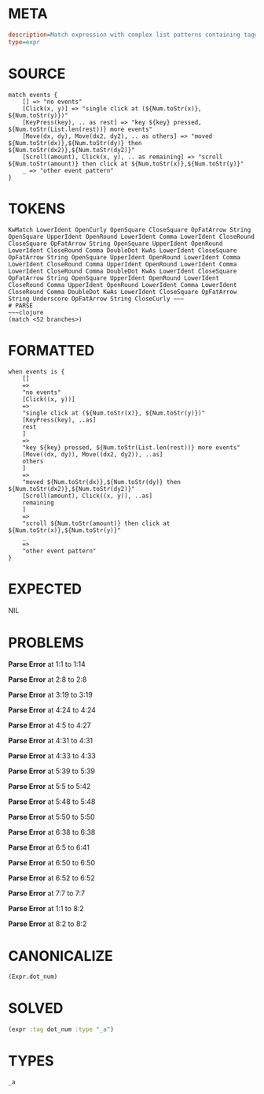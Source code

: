 # META
~~~ini
description=Match expression with complex list patterns containing tagged values
type=expr
~~~
# SOURCE
~~~roc
match events {
    [] => "no events"
    [Click(x, y)] => "single click at (${Num.toStr(x)}, ${Num.toStr(y)})"
    [KeyPress(key), .. as rest] => "key ${key} pressed, ${Num.toStr(List.len(rest))} more events"
    [Move(dx, dy), Move(dx2, dy2), .. as others] => "moved ${Num.toStr(dx)},${Num.toStr(dy)} then ${Num.toStr(dx2)},${Num.toStr(dy2)}"
    [Scroll(amount), Click(x, y), .. as remaining] => "scroll ${Num.toStr(amount)} then click at ${Num.toStr(x)},${Num.toStr(y)}"
    _ => "other event pattern"
}
~~~
# TOKENS
~~~text
KwMatch LowerIdent OpenCurly OpenSquare CloseSquare OpFatArrow String OpenSquare UpperIdent OpenRound LowerIdent Comma LowerIdent CloseRound CloseSquare OpFatArrow String OpenSquare UpperIdent OpenRound LowerIdent CloseRound Comma DoubleDot KwAs LowerIdent CloseSquare OpFatArrow String OpenSquare UpperIdent OpenRound LowerIdent Comma LowerIdent CloseRound Comma UpperIdent OpenRound LowerIdent Comma LowerIdent CloseRound Comma DoubleDot KwAs LowerIdent CloseSquare OpFatArrow String OpenSquare UpperIdent OpenRound LowerIdent CloseRound Comma UpperIdent OpenRound LowerIdent Comma LowerIdent CloseRound Comma DoubleDot KwAs LowerIdent CloseSquare OpFatArrow String Underscore OpFatArrow String CloseCurly ~~~
# PARSE
~~~clojure
(match <52 branches>)
~~~
# FORMATTED
~~~roc
when events is {
	[]
	=>
	"no events"
	[Click((x, y))]
	=>
	"single click at (${Num.toStr(x)}, ${Num.toStr(y)})"
	[KeyPress(key), ..as]
	rest
	]
	=>
	"key ${key} pressed, ${Num.toStr(List.len(rest))} more events"
	[Move((dx, dy)), Move((dx2, dy2)), ..as]
	others
	]
	=>
	"moved ${Num.toStr(dx)},${Num.toStr(dy)} then ${Num.toStr(dx2)},${Num.toStr(dy2)}"
	[Scroll(amount), Click((x, y)), ..as]
	remaining
	]
	=>
	"scroll ${Num.toStr(amount)} then click at ${Num.toStr(x)},${Num.toStr(y)}"
	_
	=>
	"other event pattern"
}
~~~
# EXPECTED
NIL
# PROBLEMS
**Parse Error**
at 1:1 to 1:14

**Parse Error**
at 2:8 to 2:8

**Parse Error**
at 3:19 to 3:19

**Parse Error**
at 4:24 to 4:24

**Parse Error**
at 4:5 to 4:27

**Parse Error**
at 4:31 to 4:31

**Parse Error**
at 4:33 to 4:33

**Parse Error**
at 5:39 to 5:39

**Parse Error**
at 5:5 to 5:42

**Parse Error**
at 5:48 to 5:48

**Parse Error**
at 5:50 to 5:50

**Parse Error**
at 6:38 to 6:38

**Parse Error**
at 6:5 to 6:41

**Parse Error**
at 6:50 to 6:50

**Parse Error**
at 6:52 to 6:52

**Parse Error**
at 7:7 to 7:7

**Parse Error**
at 1:1 to 8:2

**Parse Error**
at 8:2 to 8:2

# CANONICALIZE
~~~clojure
(Expr.dot_num)
~~~
# SOLVED
~~~clojure
(expr :tag dot_num :type "_a")
~~~
# TYPES
~~~roc
_a
~~~
